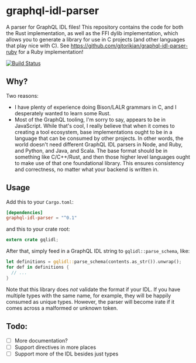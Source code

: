 # graphql-idl-parser

A parser for GraphQL IDL files! This repository contains the code for both the Rust implementation,
as well as the FFI dylib implementation, which allows you to generate a library for use in C projects
(and other languages that play nice with C). See https://github.com/gjtorikian/graphql-idl-parser-ruby
for a Ruby implementation!

[![Build Status](https://travis-ci.org/gjtorikian/graphql-idl-parser.svg?branch=master)](https://travis-ci.org/gjtorikian/graphql-idl-parser)

## Why?

Two reasons:

* I have plenty of experience doing Bison/LALR grammars in C, and I desperately wanted to learn some Rust.
* Most of the GraphQL tooling, I'm sorry to say, appears to be in JavaScript. While that's cool, I
really believe that when it comes to creating a tool ecosystem, base implementations ought to be in
a language that can be consumed by other projects. In other words, the world doesn't need different GraphQL
IDL parsers in Node, and Ruby, and Python, and Java, and Scala. The base format should be in something
like C/C++/Rust, and then those higher level languages ought to make use of that one foundational library.
This ensures consistency and correctness, no matter what your backend is written in.

## Usage

Add this to your `Cargo.toml`:

``` toml
[dependencies]
graphql-idl-parser = "^0.1"
```

and this to your crate root:

``` rust
extern crate gqlidl;
```

After that, simply feed in a GraphQL IDL string to `gqlidl::parse_schema`, like:

``` rust
let definitions = gqlidl::parse_schema(contents.as_str()).unwrap();
for def in definitions {
  // ...
}
```

Note that this library does _not_ validate the format if your IDL. If you have multiple types with
the same name, for example, they will be happily consumed as unique types. However, the parser will
become irate if it comes across a malformed or unknown token.

## Todo:

- [ ] More documentation?
- [ ] Support directives in more places
- [ ] Support more of the IDL besides just types
